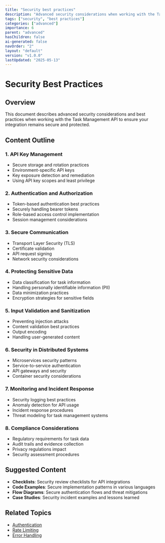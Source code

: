 ```yaml
---
title: "Security best practices"
description: "Advanced security considerations when working with the Task Management API."
tags: ["security", "best practices"]
categories: ["advanced"]
importance: 6
parent: "advanced"
hasChildren: false
ai-generated: false
navOrder: "2"
layout: "default"
version: "v1.0.0"
lastUpdated: "2025-05-13"
---
```


# Security Best Practices

## Overview

This document describes advanced security considerations and best practices when working with the Task Management API to ensure your integration remains secure and protected.

## Content Outline

### 1. API Key Management
- Secure storage and rotation practices
- Environment-specific API keys
- Key exposure detection and remediation
- Using API key scopes and least privilege

### 2. Authentication and Authorization
- Token-based authentication best practices
- Securely handling bearer tokens
- Role-based access control implementation
- Session management considerations

### 3. Secure Communication
- Transport Layer Security (TLS)
- Certificate validation
- API request signing
- Network security considerations

### 4. Protecting Sensitive Data
- Data classification for task information
- Handling personally identifiable information (PII)
- Data minimization practices
- Encryption strategies for sensitive fields

### 5. Input Validation and Sanitization
- Preventing injection attacks
- Content validation best practices
- Output encoding
- Handling user-generated content

### 6. Security in Distributed Systems
- Microservices security patterns
- Service-to-service authentication
- API gateways and security
- Container security considerations

### 7. Monitoring and Incident Response
- Security logging best practices
- Anomaly detection for API usage
- Incident response procedures
- Threat modeling for task management systems

### 8. Compliance Considerations
- Regulatory requirements for task data
- Audit trails and evidence collection
- Privacy regulations impact
- Security assessment procedures

## Suggested Content

- **Checklists**: Security review checklists for API integrations
- **Code Examples**: Secure implementation patterns in various languages
- **Flow Diagrams**: Secure authentication flows and threat mitigations
- **Case Studies**: Security incident examples and lessons learned

## Related Topics
- [Authentication](/getting-started/authentication.md)
- [Rate Limiting](/getting-started/rate-limiting.md)
- [Error Handling](/core-concepts/error-handling.md)


